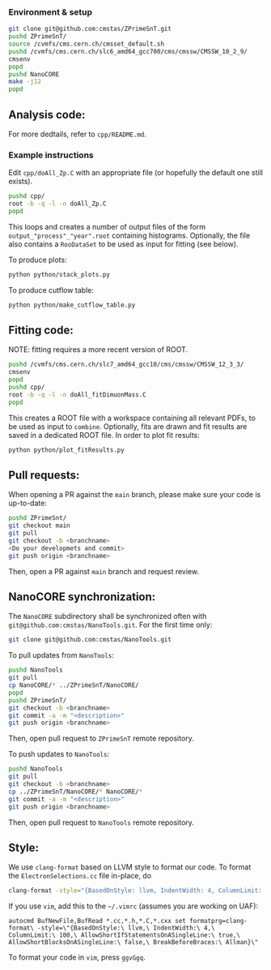 ### Environment & setup
```bash
git clone git@github.com:cmstas/ZPrimeSnT.git
pushd ZPrimeSnT/
source /cvmfs/cms.cern.ch/cmsset_default.sh
pushd /cvmfs/cms.cern.ch/slc6_amd64_gcc700/cms/cmssw/CMSSW_10_2_9/
cmsenv
popd
pushd NanoCORE
make -j12
popd
```

## Analysis code:

For more dedtails, refer to `cpp/README.md`.

### Example instructions

Edit `cpp/doAll_Zp.C` with an appropriate file (or hopefully the default one still exists).

```bash
pushd cpp/
root -b -q -l -n doAll_Zp.C
popd
```

This loops and creates a number of output files of the form `output_"process"_"year".root` containing histograms. 
Optionally, the file also contains a `RooDataSet` to be used as input for fitting (see below).

To produce plots:
```bash
python python/stack_plots.py
```

To produce cutflow table:
```bash
python python/make_cutflow_table.py
```

## Fitting code:

NOTE: fitting requires a more recent version of ROOT.

```bash
pushd /cvmfs/cms.cern.ch/slc7_amd64_gcc10/cms/cmssw/CMSSW_12_3_3/
cmsenv
popd
pushd cpp/
root -b -q -l -n doAll_fitDimuonMass.C
popd
```

This creates a ROOT file with a workspace containing all relevant PDFs, to be used as input to `combine`.
Optionally, fits are drawn and fit results are saved in a dedicated ROOT file.
In order to plot fit results:
```bash
python python/plot_fitResults.py
```


## Pull requests:

When opening a PR against the `main` branch, please make sure your code is up-to-date:
```bash
pushd ZPrimeSnt/
git checkout main
git pull
git checkout -b <branchname>
<Do your developmets and commit>
git push origin <branchname>
```
Then, open a PR against `main` branch and request review.


## NanoCORE synchronization:

The `NanoCORE` subdirectory shall be synchronized often with `git@github.com:cmstas/NanoTools.git`.
For the first time only:
```bash
git clone git@github.com:cmstas/NanoTools.git
```
To pull updates from `NanoTools`:
```bash
pushd NanoTools
git pull
cp NanoCORE/* ../ZPrimeSnT/NanoCORE/
popd
pushd ZPrimeSnT/
git checkout -b <branchname>
git commit -a -m "<description>"
git push origin <branchname>
```
Then, open pull request to `ZPrimeSnT` remote repository.

To push updates to `NanoTools`:
```bash
pushd NanoTools
git pull
git checkout -b <branchname>
cp ../ZPrimeSnT/NanoCORE/* NanoCORE/*
git commit -a -m "<description>"
git push origin <branchname>
```
Then, open pull request to `NanoTools` remote repository.


## Style:

We use `clang-format` based on LLVM style to format our code. To format the `ElectronSelections.cc` file in-place, do
```bash
clang-format -style="{BasedOnStyle: llvm, IndentWidth: 4, ColumnLimit: 120, AllowShortIfStatementsOnASingleLine: true, AllowShortBlocksOnASingleLine: true}" -i ElectronSelections.cc
```

If you use ```vim```, add this to the ```~/.vimrc``` (assumes you are working on UAF):
```
autocmd BufNewFile,BufRead *.cc,*.h,*.C,*.cxx set formatprg=clang-format\ -style=\"{BasedOnStyle:\ llvm,\ IndentWidth:\ 4,\ ColumnLimit:\ 100,\ AllowShortIfStatementsOnASingleLine:\ true,\ AllowShortBlocksOnASingleLine:\ false,\ BreakBeforeBraces:\ Allman}\"
```
To format your code in ```vim```, press ```ggvGgq```.
